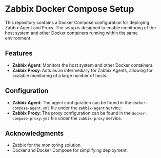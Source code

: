 # Zabbix Docker Compose Setup

This repository contains a Docker Compose configuration for deploying Zabbix Agent and Proxy. The setup is designed to enable monitoring of the host system and other Docker containers running within the same environment.

## Features

- **Zabbix Agent**: Monitors the host system and other Docker containers.
- **Zabbix Proxy**: Acts as an intermediary for Zabbix Agents, allowing for scalable monitoring of a large number of hosts.

## Configuration

- **Zabbix Agent**: The agent configuration can be found in the `docker-compose-agent.yml` file under the `zabbix-agent` service.
- **Zabbix Proxy**: The proxy configuration can be found in the `docker-compose-proxy.yml` file under the `zabbix-proxy` service.

## Acknowledgments
- Zabbix for the monitoring solution.
- Docker and Docker Compose for simplifying deployment.